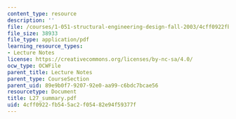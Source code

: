 ```yaml
---
content_type: resource
description: ''
file: /courses/1-051-structural-engineering-design-fall-2003/4cff0922fb545ac2f05482e94f59377f_L27_summary.pdf
file_size: 38933
file_type: application/pdf
learning_resource_types:
- Lecture Notes
license: https://creativecommons.org/licenses/by-nc-sa/4.0/
ocw_type: OCWFile
parent_title: Lecture Notes
parent_type: CourseSection
parent_uid: 89e9b0f7-9207-92e0-aa99-c6bdc7bcae56
resourcetype: Document
title: L27_summary.pdf
uid: 4cff0922-fb54-5ac2-f054-82e94f59377f
---
```

